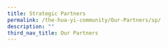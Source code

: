 ```yaml
---
title: Strategic Partners
permalink: /the-hua-yi-community/Our-Partners/sp/
description: ""
third_nav_title: Our Partners
---
```

